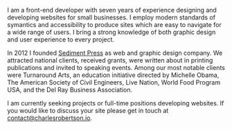 ﻿I am a front-end developer with seven years of experience designing and developing websites for small businesses. I employ modern standards of symantics and accessibility to produce sites which are easy to navigate for a wide range of users. I bring a strong knowledge of both graphic design and user experience to every project.

In 2012 I founded [Sediment Press](https://sedimentpress.com) as web and graphic design company. We attracted national clients, received grants, were written about in printing publications and invited to speaking events. Among our most notable clients were Turnaround Arts, an education initiative directed by Michelle Obama, The American Society of Civil Engineers, Live Nation, World Food Program USA, and the Del Ray Business Association.

I am currently seeking projects or full-time positions developing websites. If you would like to discuss your site please get in touch at [&#099;&#111;&#110;&#116;&#097;&#099;&#116;&#064;&#099;&#104;&#097;&#114;&#108;&#101;&#115;&#114;&#111;&#098;&#101;&#114;&#116;&#115;&#111;&#110;&#046;&#105;&#111;](&#109;&#097;&#105;&#108;&#116;&#111;:&#099;&#111;&#110;&#116;&#097;&#099;&#116;&#064;&#099;&#104;&#097;&#114;&#108;&#101;&#115;&#114;&#111;&#098;&#101;&#114;&#116;&#115;&#111;&#110;&#046;&#105;&#111;).

